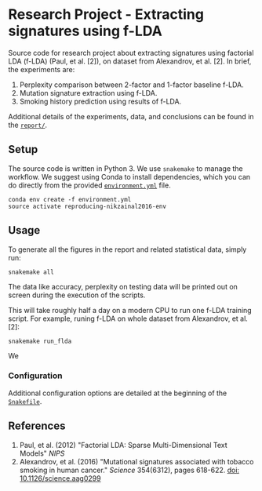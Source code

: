 # Research Project - Extracting signatures using f-LDA

Source code for research project about extracting signatures using factorial LDA (f-LDA) (Paul, et al. [2]), on dataset from Alexandrov, et al. [2]. In brief, the experiments are:

1. Perplexity comparison between 2-factor and 1-factor baseline f-LDA.
2. Mutation signature extraction using f-LDA.
3. Smoking history prediction using results of f-LDA.

Additional details of the experiments, data, and conclusions can be found in the [`report/`](report/).

## Setup

The source code is written in Python 3. We use `snakemake` to manage the workflow. We suggest using Conda to install dependencies, which you can do directly from the provided [`environment.yml`](environment.yml) file.

    conda env create -f environment.yml
    source activate reproducing-nikzainal2016-env

## Usage

To generate all the figures in the report and related statistical data, simply run:

    snakemake all

The data like accuracy, perplexity on testing data will be printed out on screen during the execution of the scripts.

This will take roughly half a day on a modern CPU to run one f-LDA training script. For example, runing f-LDA on whole dataset from Alexandrov, et al. [2]:

    snakemake run_flda

We 


### Configuration

Additional configuration options are detailed at the beginning of the [`Snakefile`](Snakefile).

## References
1. Paul, et al. (2012) "Factorial LDA: Sparse Multi-Dimensional Text Models" _NIPS_
2. Alexandrov, et al. (2016) "Mutational signatures associated with tobacco smoking in human cancer." _Science_ 354(6312), pages 618-622. [doi: 10.1126/science.aag0299](https://doi.org/10.1126/science.aag0299)
